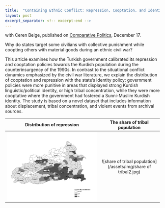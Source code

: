 ```yaml
---
title:  "Containing Ethnic Conflict: Repression, Cooptation, and Identity Politics"
layout: post
excerpt_separator: <!-- excerpt-end -->
---
```

with Ceren Belge, published on [Comparative Politics](https://www.ingentaconnect.com/content/cuny/cp/pre-prints/content-jcpo20258), December 17.

Why do states target some civilians with collective punishment while coopting others with material goods during an ethnic civil war? 

<!-- excerpt-end -->

This article examines how the Turkish government calibrated its repression and cooptation policies towards the Kurdish population during the counterinsurgency of the 1990s. In contrast to the situational conflict dynamics emphasized by the civil war literature, we explain the distribution of cooptation and repression with the state’s identity policy: government policies were more punitive in areas that displayed strong Kurdish linguistic/political identity, or high tribal concentration, while they were more cooptative where the government had fostered a Sunni-Muslim Kurdish identity. The study is based on a novel dataset that includes information about displacement, tribal concentration, and violent events from archival sources.


Distribution of repression |  The share of tribal population
:-------------------------:|:-------------------------:
![the distribution of repression](/assets/img/repression.jpg)  |  ![share of tribal population](/assets/img/share of tribal2.jpg)





